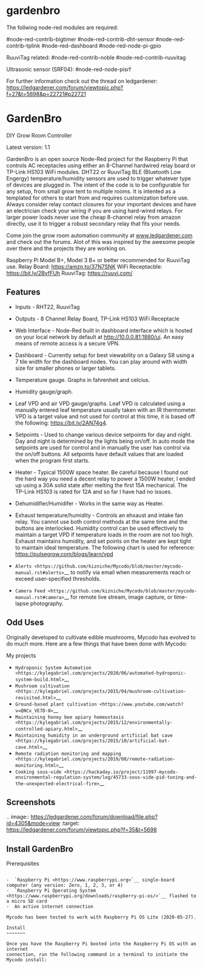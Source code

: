 # gardenbro

The follwing node-red modules are required:

#node-red-contrib-bigtimer
#node-red-contrib-dht-sensor
#node-red-contrib-tplink
#node-red-dashboard
#node-red-node-pi-gpio

RuuviTag related:
#node-red-contrib-noble
#node-red-contrib-ruuvitag

Ultrasonic sensor (SRF04):
#node-red-node-pisrf

For further information check out the thread on ledgardener:
https://ledgardener.com/forum/viewtopic.php?f=27&t=5698&p=22721#p22721

GardenBro
======

DIY Grow Room Controller

Latest version: 1.1

GardenBro is an open source Node-Red project for the Raspberry Pi that controls AC receptacles using either an 8-Channel hardwired relay board or TP-Link HS103 WiFi modules. DHT22 or RuuviTag BLE (Bluetooth Low Engergy) temperature/humidity sensors are used to trigger whatever type of devices are plugged in. The intent of the code is to be configurable for any setup, from small grow tent to multiple rooms. It is intented as a templated for others to start from and requires customization before use. Always consider relay contact closures for your important devices and have an electrician check your wiring if you are using hard-wired relays. For larger power loads never use the cheap 8-channel relay from amazon directly, use it to trigger a robust secondary relay that fits your needs.

Come join the grow room automation community at www.ledgardener.com and check out the forums. Alot of this was inspired by the awesome people over there and the projects they are working on.

Raspberry Pi Model B+, Model 3 B+ or better recommended for RuuviTag use.
Relay Board: https://amzn.to/37N7SNK
WiFi Receptacble: https://bit.ly/2BvfFUh
RuuviTag: https://ruuvi.com/

Features
--------

-  Inputs - RHT22, RuuviTag
-  Outputs - 8 Channel Relay Board, TP-Link HS103 WiFi Receptacle 
-  Web Interface - Node-Red built in dashboard interface which is hosted on your local network by default at http://10.0.0.81:1880/ui.      An easy means of remote access is a secure VPN.
-  Dashboard - Currently setup for best viewability on a Galaxy S8 using a 7 tile width for the dashboard nodes. You can play around        with width size for smaller phones or larger tablets. 
  -  Temperature gauge. Graphs in fahrenheit and celcius.
  -  Humidity gauge/graph.
  -  Leaf VPD and air VPD gauge/graphs. Leaf VPD is calculated using a manually entered leaf temperature usually taken with an IR            thermometer. VPD is a target value and not used for control at this time, it is based off the following: https://bit.ly/2AN74g4.
-  Setpoints - Used to change various device setpoints for day and night. Day and night is determined by the lights being on/off. In        auto mode the setpoints are used for control and in manually the user has control via the on/off buttons. All setpoints have default    values that are loaded when the program first starts.
  -  Heater - Typical 1500W space heater. Be careful because I found out the hard way you need a decent relay to power a 1500W heater, I      ended up using a 30A solid state after melting the first 15A mechanical. The TP-Link HS103 is rated for 12A and so far I have had        no issues.
  -  Dehumidifier/Humidifer - Works in the same way as Heater.
  -  Exhaust temperature/humidity - Controls an ehxaust and intake fan relay. You cannot use both control methods at the same time and        the buttons are interlocked. Humidity control can be used effectively to maintain a target VPD if temperature loads in the room are      not too high. Exhaust maintains humidity, and set points on the heater are kept tight to maintain ideal temperature. The following      chart is used for reference: https://pulsegrow.com/blogs/learn/vpd

-  `Alerts <https://github.com/kizniche/Mycodo/blob/master/mycodo-manual.rst#alerts>`__ to notify via email when measurements reach or exceed user-specified thresholds.
-  `Camera Feed <https://github.com/kizniche/Mycodo/blob/master/mycodo-manual.rst#camera>`__ for remote live stream, image capture, or time-lapse photography.

Odd Uses
--------

Originally developed to cultivate edible mushrooms, Mycodo has evolved to do much more. Here are a few things that have been done with Mycodo:

My projects

-  `Hydroponic System Automation <https://kylegabriel.com/projects/2020/06/automated-hydroponic-system-build.html>`__
-  `Mushroom cultivation <https://kylegabriel.com/projects/2015/04/mushroom-cultivation-revisited.html>`__
-  `Ground-based plant cultivation <https://www.youtube.com/watch?v=QNCx_VE7D-8>`__
-  `Maintaining honey bee apiary homeostasis <https://kylegabriel.com/projects/2015/12/environmentally-controlled-apiary.html>`__
-  `Maintaining humidity in an underground artificial bat cave <https://kylegabriel.com/projects/2015/10/artificial-bat-cave.html>`__
-  `Remote radiation monitoring and mapping <https://kylegabriel.com/projects/2019/08/remote-radiation-monitoring.html>`__
-  `Cooking sous-vide <https://hackaday.io/project/11997-mycodo-environmental-regulation-system/log/45733-sous-vide-pid-tuning-and-the-unexpected-electrical-fire>`__

Screenshots
-----------

.. image:: https://ledgardener.com/forum/download/file.php?id=4305&mode=view
   :target: https://ledgardener.com/forum/viewtopic.php?f=35&t=5698


Install GardenBro
-----------------

Prerequisites
~~~~~~~~~~~~~

-  `Raspberry Pi <https://www.raspberrypi.org>`__ single-board computer (any version: Zero, 1, 2, 3, or 4)
-  `Raspberry Pi Operating System <https://www.raspberrypi.org/downloads/raspberry-pi-os/>`__ flashed to a micro SD card
-  An active internet connection

Mycodo has been tested to work with Raspberry Pi OS Lite (2020-05-27).

Install
~~~~~~~

Once you have the Raspberry Pi booted into the Raspberry Pi OS with an internet
connection, run the following command in a terminal to initiate the
Mycodo install:
